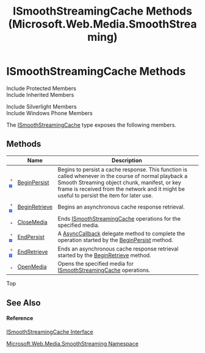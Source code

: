 ﻿---
title: ISmoothStreamingCache Methods (Microsoft.Web.Media.SmoothStreaming)
TOCTitle: ISmoothStreamingCache Methods
ms:assetid: Methods.T:Microsoft.Web.Media.SmoothStreaming.ISmoothStreamingCache
ms:mtpsurl: https://msdn.microsoft.com/en-us/library/microsoft.web.media.smoothstreaming.ismoothstreamingcache_methods(v=VS.95)
ms:contentKeyID: 46307589
ms.date: 05/31/2012
mtps_version: v=VS.95
---

# ISmoothStreamingCache Methods

Include Protected Members  
Include Inherited Members  

Include Silverlight Members  
Include Windows Phone Members  

The [ISmoothStreamingCache](ismoothstreamingcache-interface-microsoft-web-media-smoothstreaming_1.md) type exposes the following members.

## Methods

<table>
<thead>
<tr class="header">
<th> </th>
<th>Name</th>
<th>Description</th>
</tr>
</thead>
<tbody>
<tr class="odd">
<td><img src="images/Dd565996.pubmethod(en-us,VS.90).gif" title="Public method" alt="Public method" /> <img src="images/Ee532579.slMobile(VS.95).gif" title="Supported by Windows Phone" alt="Supported by Windows Phone" /></td>
<td><a href="ismoothstreamingcache-beginpersist-method-microsoft-web-media-smoothstreaming_1.md">BeginPersist</a></td>
<td>Begins to persist a cache response. This function is called whenever in the course of normal playback a Smooth Streaming object chunk, manifest, or key frame is received from the network and it might be useful to persist the item for later use.</td>
</tr>
<tr class="even">
<td><img src="images/Dd565996.pubmethod(en-us,VS.90).gif" title="Public method" alt="Public method" /> <img src="images/Ee532579.slMobile(VS.95).gif" title="Supported by Windows Phone" alt="Supported by Windows Phone" /></td>
<td><a href="ismoothstreamingcache-beginretrieve-method-microsoft-web-media-smoothstreaming_1.md">BeginRetrieve</a></td>
<td>Begins an asynchronous cache response retrieval.</td>
</tr>
<tr class="odd">
<td><img src="images/Dd565996.pubmethod(en-us,VS.90).gif" title="Public method" alt="Public method" /></td>
<td><a href="ismoothstreamingcache-closemedia-method-microsoft-web-media-smoothstreaming.md">CloseMedia</a></td>
<td>Ends <a href="ismoothstreamingcache-interface-microsoft-web-media-smoothstreaming_1.md">ISmoothStreamingCache</a> operations for the specified media.</td>
</tr>
<tr class="even">
<td><img src="images/Dd565996.pubmethod(en-us,VS.90).gif" title="Public method" alt="Public method" /> <img src="images/Ee532579.slMobile(VS.95).gif" title="Supported by Windows Phone" alt="Supported by Windows Phone" /></td>
<td><a href="ismoothstreamingcache-endpersist-method-microsoft-web-media-smoothstreaming_1.md">EndPersist</a></td>
<td>A <a href="https://msdn.microsoft.com/en-us/library/ckbe7yh5(v=vs.95)">AsyncCallback</a> delegate method to complete the operation started by the <a href="ismoothstreamingcache-beginpersist-method-microsoft-web-media-smoothstreaming_1.md">BeginPersist</a> method.</td>
</tr>
<tr class="odd">
<td><img src="images/Dd565996.pubmethod(en-us,VS.90).gif" title="Public method" alt="Public method" /> <img src="images/Ee532579.slMobile(VS.95).gif" title="Supported by Windows Phone" alt="Supported by Windows Phone" /></td>
<td><a href="ismoothstreamingcache-endretrieve-method-microsoft-web-media-smoothstreaming_1.md">EndRetrieve</a></td>
<td>Ends an asynchronous cache response retrieval started by the <a href="ismoothstreamingcache-beginretrieve-method-microsoft-web-media-smoothstreaming_1.md">BeginRetrieve</a> method.</td>
</tr>
<tr class="even">
<td><img src="images/Dd565996.pubmethod(en-us,VS.90).gif" title="Public method" alt="Public method" /></td>
<td><a href="ismoothstreamingcache-openmedia-method-microsoft-web-media-smoothstreaming.md">OpenMedia</a></td>
<td>Opens the specified media for <a href="ismoothstreamingcache-interface-microsoft-web-media-smoothstreaming_1.md">ISmoothStreamingCache</a> operations.</td>
</tr>
</tbody>
</table>


Top

## See Also

#### Reference

[ISmoothStreamingCache Interface](ismoothstreamingcache-interface-microsoft-web-media-smoothstreaming_1.md)

[Microsoft.Web.Media.SmoothStreaming Namespace](microsoft-web-media-smoothstreaming-namespace_1.md)


